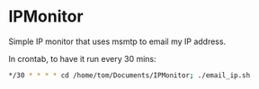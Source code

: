 # IPMonitor
Simple IP monitor that uses msmtp to email my IP address.

In crontab, to have it run every 30 mins:
```sh
*/30 * * * * cd /home/tom/Documents/IPMonitor; ./email_ip.sh
```
